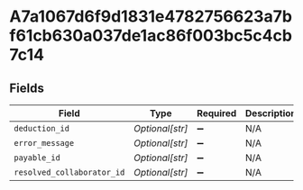 # A7a1067d6f9d1831e4782756623a7bf61cb630a037de1ac86f003bc5c4cb7c14


## Fields

| Field                      | Type                       | Required                   | Description                |
| -------------------------- | -------------------------- | -------------------------- | -------------------------- |
| `deduction_id`             | *Optional[str]*            | :heavy_minus_sign:         | N/A                        |
| `error_message`            | *Optional[str]*            | :heavy_minus_sign:         | N/A                        |
| `payable_id`               | *Optional[str]*            | :heavy_minus_sign:         | N/A                        |
| `resolved_collaborator_id` | *Optional[str]*            | :heavy_minus_sign:         | N/A                        |